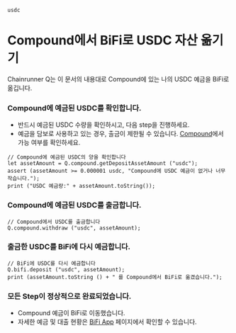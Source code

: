 ```meta-Currency
usdc
```

# Compound에서 BiFi로 USDC 자산 옮기기

Chainrunner Q는 이 문서의 내용대로 Compound에 있는 나의 USDC 예금을 BiFi로 옮깁니다.

### Compound에 예금된 USDC를 확인합니다.

- 반드시 예금된 USDC 수량을 확인하시고, 다음 step을 진행하세요.
- 예금을 담보로 사용하고 있는 경우, 출금이 제한될 수 있습니다. [Compound](https://app.compound.finance/)에서 가능 여부를 확인하세요.

```output-Dynamic
// Compound에 예금된 USDC의 양을 확인합니다
let assetAmount = Q.compound.getDepositAssetAmount ("usdc");
assert (assetAmount >= 0.000001 usdc, "Compound에 USDC 예금이 없거나 너무 작습니다.");
print ("USDC 예금량:" + assetAmount.toString());
```

### Compound에 예금된 USDC를 출금합니다.

```taster
// Compound에서 USDC를 출금합니다
Q.compound.withdraw ("usdc", assetAmount);
```

### 출금한 USDC를 BiFi에 다시 예금합니다.

```taster
// BiFi에 USDC를 다시 예금합니다
Q.bifi.deposit ("usdc", assetAmount);
print (assetAmount.toString () + " 를 Compound에서 BiFi로 옮겼습니다.");
```

### 모든 Step이 정상적으로 완료되었습니다.

- Compound 예금이 BiFi로 이동했습니다.
- 자세한 예금 및 대출 현황은 [BiFi App](https://app.bifi.finance/) 페이지에서 확인할 수 있습니다.
